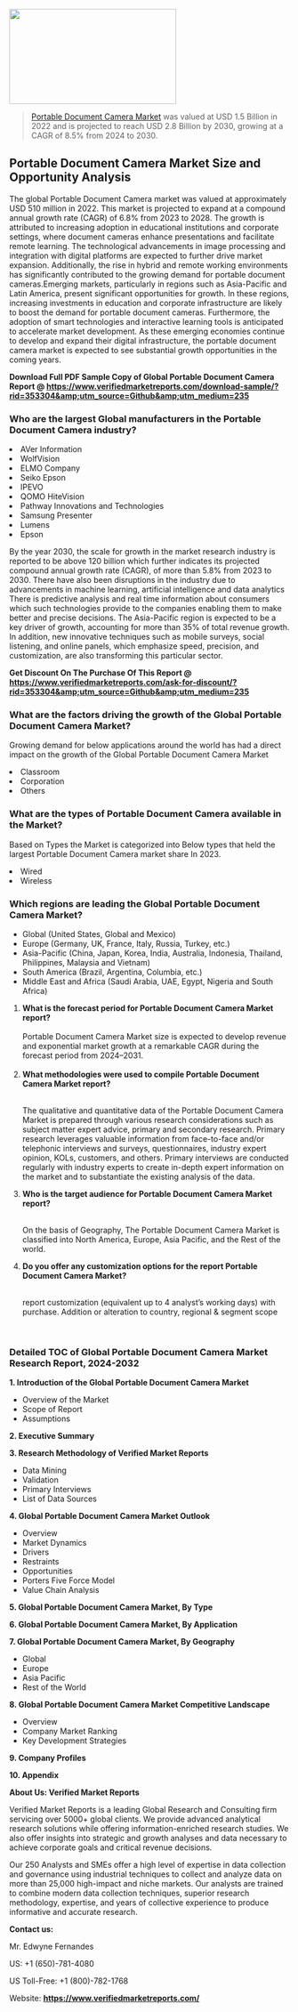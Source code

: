<img src="https://ffe5etoiles.com/wp-content/uploads/2024/12/MST1-300x171.png" alt="" width="300" height="171" class="alignnone size-medium wp-image-20088" /><blockquote><p><p><a href="https://www.verifiedmarketreports.com/download-sample/?rid=353304&utm_source=Github&utm_medium=235" target="_blank">Portable Document Camera Market</a> was valued at USD 1.5 Billion in 2022 and is projected to reach USD 2.8 Billion by 2030, growing at a CAGR of 8.5% from 2024 to 2030.</p></blockquote><p><h2>Portable Document Camera Market Size and Opportunity Analysis</h2>The global Portable Document Camera market was valued at approximately USD 510 million in 2022. This market is projected to expand at a compound annual growth rate (CAGR) of 6.8% from 2023 to 2028. The growth is attributed to increasing adoption in educational institutions and corporate settings, where document cameras enhance presentations and facilitate remote learning. The technological advancements in image processing and integration with digital platforms are expected to further drive market expansion. Additionally, the rise in hybrid and remote working environments has significantly contributed to the growing demand for portable document cameras.Emerging markets, particularly in regions such as Asia-Pacific and Latin America, present significant opportunities for growth. In these regions, increasing investments in education and corporate infrastructure are likely to boost the demand for portable document cameras. Furthermore, the adoption of smart technologies and interactive learning tools is anticipated to accelerate market development. As these emerging economies continue to develop and expand their digital infrastructure, the portable document camera market is expected to see substantial growth opportunities in the coming years.</p><p class=""><strong>Download Full PDF Sample Copy of Global Portable Document Camera Report @ <a href="https://www.verifiedmarketreports.com/download-sample/?rid=353304&amp;utm_source=Github&amp;utm_medium=235" target="_blank">https://www.verifiedmarketreports.com/download-sample/?rid=353304&amp;utm_source=Github&amp;utm_medium=235</a></strong></p><h3 id="" class="">Who are the largest Global manufacturers in the Portable Document Camera industry?</h3><p><li>AVer Information</li><li> WolfVision</li><li> ELMO Company</li><li> Seiko Epson</li><li> IPEVO</li><li> QOMO HiteVision</li><li> Pathway Innovations and Technologies</li><li> Samsung Presenter</li><li> Lumens</li><li> Epson</li></p><div class=""><div class="" dir="" data-message-author-role="" data-message-id="" data-message-model-slug=""><div class=""><div class=""><div class=""><div class="" dir="" data-message-author-role="" data-message-id="" data-message-model-slug=""><div class=""><div class=""><p>By the year 2030, the scale for growth in the market research industry is reported to be above 120 billion which further indicates its projected compound annual growth rate (CAGR), of more than 5.8% from 2023 to 2030. There have also been disruptions in the industry due to advancements in machine learning, artificial intelligence and data analytics There is predictive analysis and real time information about consumers which such technologies provide to the companies enabling them to make better and precise decisions. The Asia-Pacific region is expected to be a key driver of growth, accounting for more than 35% of total revenue growth. In addition, new innovative techniques such as mobile surveys, social listening, and online panels, which emphasize speed, precision, and customization, are also transforming this particular sector.</p><p><strong>Get Discount On The Purchase Of This Report @&nbsp; <a href="https://www.verifiedmarketreports.com/ask-for-discount/?rid=353304&amp;utm_source=Github&amp;utm_medium=235" target="_blank">https://www.verifiedmarketreports.com/ask-for-discount/?rid=353304&amp;utm_source=Github&amp;utm_medium=235</a></strong></p></div></div></div></div></div></div></div></div><h3 id="" class="">What are the factors driving the growth of the Global Portable Document Camera Market?</h3><p id="" class="">Growing demand for below applications around the world has had a direct impact on the growth of the Global Portable Document Camera Market</p><p id="" class=""><li>Classroom</li><li> Corporation</li><li> Others</li></p><h3 id="" class="">What are the types of Portable Document Camera available in the Market?</h3><p id="" class="">Based on Types the Market is categorized into Below types that held the largest Portable Document Camera market share In 2023.</p><p id="" class=""><li>Wired</li><li> Wireless</li></p><h3 id="" class="">Which regions are leading the Global Portable Document Camera Market?</h3><ul><li>Global (United States, Global and Mexico)</li><li>Europe (Germany, UK, France, Italy, Russia, Turkey, etc.)</li><li>Asia-Pacific (China, Japan, Korea, India, Australia, Indonesia, Thailand, Philippines, Malaysia and Vietnam)</li><li>South America (Brazil, Argentina, Columbia, etc.)</li><li>Middle East and Africa (Saudi Arabia, UAE, Egypt, Nigeria and South Africa)</li></ul><p><ol><li><strong>What is the forecast period for Portable Document Camera Market report?<br /></strong><br /><span data-sheets-root="1" data-sheets-value="{&quot;1&quot;:2,&quot;2&quot;:&quot;XXXX size is expected to develop revenue and exponential market growth at a remarkable CAGR during the forecast period from 2024&ndash;2030.&quot;}" data-sheets-userformat="{&quot;2&quot;:12674,&quot;4&quot;:{&quot;1&quot;:2,&quot;2&quot;:16776960},&quot;10&quot;:2,&quot;11&quot;:0,&quot;15&quot;:&quot;Arial&quot;,&quot;16&quot;:12}">Portable Document Camera Market size is expected to develop revenue and exponential market growth at a remarkable CAGR during the forecast period from 2024&ndash;2031.</span><br /><br /></li><li><strong>What methodologies were used to compile Portable Document Camera Market report?<br /><br /></strong><p>The qualitative and quantitative data of the&nbsp;Portable Document Camera Market is prepared through various research considerations such as subject matter expert advice, primary and secondary research. Primary research leverages valuable information from face-to-face and/or telephonic interviews and surveys, questionnaires, industry expert opinion, KOLs, customers, and others. Primary interviews are conducted regularly with industry experts to create in-depth expert information on the market and to substantiate the existing analysis of the data.&nbsp;</p></li><li><strong>Who is the target audience for Portable Document Camera Market report?<br /><br /></strong><p>On the basis of Geography, The&nbsp;Portable Document Camera Market is classified into North America, Europe, Asia Pacific, and the Rest of the world.</p></li><li><strong>Do you offer any customization options for the report Portable Document Camera Market?<br /><br /></strong><p>report customization (equivalent up to 4 analyst&rsquo;s working days) with purchase. Addition or alteration to country, regional &amp; segment scope</p><p>&nbsp;</p></li></ol></p><h3 id="" class="">Detailed TOC of Global Portable Document Camera Market Research Report, 2024-2032</h3><p id="" class=""><strong>1. Introduction of the Global Portable Document Camera Market</strong></p><ul><li>Overview of the Market</li><li>Scope of Report</li><li>Assumptions</li></ul><p id="" class=""><strong>2. Executive Summary</strong></p><p id="" class=""><strong>3. Research Methodology of&nbsp;Verified Market Reports</strong></p><ul><li>Data Mining</li><li>Validation</li><li>Primary Interviews</li><li>List of Data Sources</li></ul><p id="" class=""><strong>4. Global Portable Document Camera Market Outlook</strong></p><ul><li>Overview</li><li>Market Dynamics</li><li>Drivers</li><li>Restraints</li><li>Opportunities</li><li>Porters Five Force Model</li><li>Value Chain Analysis</li></ul><p id="" class=""><strong>5. Global Portable Document Camera Market, By&nbsp;Type</strong></p><p id="" class=""><strong>6. Global Portable Document Camera Market, By Application</strong></p><p id="" class=""><strong>7. Global Portable Document Camera Market, By Geography</strong></p><ul><li>Global</li><li>Europe</li><li>Asia Pacific</li><li>Rest of the World</li></ul><p id="" class=""><strong>8. Global Portable Document Camera Market Competitive Landscape</strong></p><ul><li>Overview</li><li>Company Market Ranking</li><li>Key Development Strategies</li></ul><p id="" class=""><strong>9. Company Profiles</strong></p><p id="" class=""><strong>10. Appendix</strong></p><p id="" class=""><strong>About Us: Verified Market Reports</strong></p><p id="" class="">Verified Market Reports is a leading Global Research and Consulting firm servicing over 5000+ global clients. We provide advanced analytical research solutions while offering information-enriched research studies. We also offer insights into strategic and growth analyses and data necessary to achieve corporate goals and critical revenue decisions.</p><p id="" class="">Our 250 Analysts and SMEs offer a high level of expertise in data collection and governance using industrial techniques to collect and analyze data on more than 25,000 high-impact and niche markets. Our analysts are trained to combine modern data collection techniques, superior research methodology, expertise, and years of collective experience to produce informative and accurate research.</p><p id="" class=""><strong>Contact us:</strong></p><p id="" class="">Mr. Edwyne Fernandes</p><p id="" class="">US: +1 (650)-781-4080</p><p id="" class="">US Toll-Free: +1 (800)-782-1768</p><p id="" class="">Website: <a target="" data-test-app-aware-link=""><strong>https://www.verifiedmarketreports.com/</strong></a></p>
